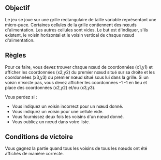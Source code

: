 ## Objectif

Le jeu se joue sur une grille rectangulaire de taille variable représentant une micro-puce. Certaines cellules de la grille contiennent des nœuds d'alimentation. Les autres cellules sont vides. Le but est d'indiquer, s'ils existent, le voisin horizontal et le voisin vertical de chaque nœud d'alimentation.

## Règles

Pour ce faire, vous devez trouver chaque nœud de coordonnées (x1,y1) et afficher les coordonnées (x2,y2) du premier nœud situé sur sa droite et les coordonnées (x3,y3) du premier nœud situé sous lui dans la grille. Si un voisin n'existe pas, vous devez afficher les coordonnées -1 -1 en lieu et place des coordonnées (x2,y2) et/ou (x3,y3).

Vous perdez si :

- Vous indiquez un voisin incorrect pour un nœud donné.
- Vous indiquez un voisin pour une cellule vide.
- Vous fournissez deux fois les voisins d'un nœud donné.
- Vous oubliez un nœud dans votre liste.

## Conditions de victoire

Vous gagnez la partie quand tous les voisins de tous les nœuds ont été affichés de manière correcte.

